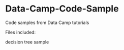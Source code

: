 # Data-Camp-Code-Sample
Code samples from Data Camp tutorials

Files included:

decision tree sample
